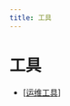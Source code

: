 ```yaml
---
title: 工具
---
```


# 工具

- [[运维工具]]

[//begin]: # "Autogenerated link references for markdown compatibility"
[运维工具]: %E8%BF%90%E7%BB%B4%E5%B7%A5%E5%85%B7.md "运维工具"
[//end]: # "Autogenerated link references"